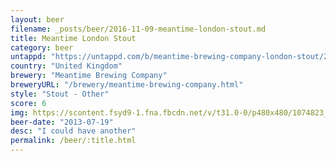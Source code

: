 ```yaml
---
layout: beer
filename: _posts/beer/2016-11-09-meantime-london-stout.md
title: Meantime London Stout
category: beer
untappd: "https://untappd.com/b/meantime-brewing-company-london-stout/25773"
country: "United Kingdom"
brewery: "Meantime Brewing Company"
breweryURL: "/brewery/meantime-brewing-company.html"
style: "Stout - Other"
score: 6
img: https://scontent.fsyd9-1.fna.fbcdn.net/v/t31.0-0/p480x480/1074823_10151798801138745_1255664168_o.jpg?_nc_cat=110&_nc_sid=e007fa&_nc_ohc=jeEP0cFoigIAX_twktl&_nc_ht=scontent.fsyd9-1.fna&_nc_tp=6&oh=8de3cf11c2f084c3215d99198f03b551&oe=5F498DC5
beer-date: "2013-07-19"
desc: "I could have another"
permalink: /beer/:title.html
---
```


